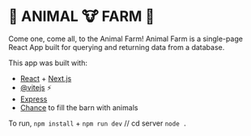 # 🐷 ANIMAL 🐮 FARM 🐥

Come one, come all, to the Animal Farm! Animal Farm is a single-page React App built for querying and returning data from a database. 

This app was built with:

- [React](https://react.dev/) + [Next.js](https://nextjs.org/) 
- [@vitejs](https://github.com/vitejs/vite-plugin-react-swc) ⚡
- [Express](https://expressjs.com/)
- [Chance](https://chancejs.com/) to fill the barn with animals


To run, `npm install` + `npm run dev` // cd server `node .`
